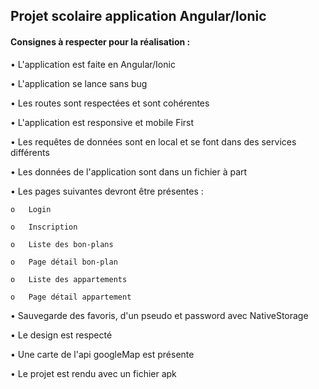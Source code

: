 ## Projet scolaire application Angular/Ionic


#### Consignes à respecter pour la réalisation :


  •	L'application est faite en Angular/Ionic
  
  •	L'application se lance sans bug 
  
  •	Les routes sont respectées et sont cohérentes 
  
  •	L'application est responsive et mobile First 
  
  •	Les requêtes de données sont en local et se font dans des services différents
  
  •	Les données de l'application sont dans un fichier à part
  
  •	Les pages suivantes devront être présentes :
  
    o	Login 
    
    o	Inscription 
    
    o	Liste des bon-plans 
    
    o	Page détail bon-plan 
    
    o	Liste des appartements
    
    o	Page détail appartement 
    
  •	Sauvegarde des favoris, d'un pseudo et password avec NativeStorage 
  
  •	Le design est respecté 
  
  •	Une carte de l'api googleMap est présente 
  
  •	Le projet est rendu avec un fichier apk 
